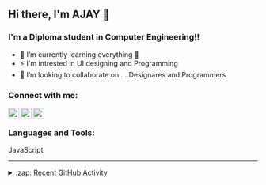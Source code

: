 ## Hi there, I'm AJAY 👋

### I'm a Diploma student in Computer Engineering!!

- 🌱 I’m currently learning everything 🤣
- ⚡ I'm intrested in UI designing and Programming
- 💞️ I’m looking to collaborate on ... Designares and Programmers

### Connect with me:

[<img align="left" alt="gmail.com" width="22px" src="https://image.flaticon.com/icons/png/512/324/324123.png" />][gmail]

[<img align="left" alt="Ajay | Whatsapp" width="22px" src="https://image.flaticon.com/icons/png/512/2111/2111763.png" />][whatsapp]

[<img align="left" alt="Ajay | Instagram" width="22px" src="https://image.flaticon.com/icons/png/512/2111/2111421.png" />][instagram]

<br />

### Languages and Tools:
JavaScript
<br />

---

<details>
  <summary>:zap: Recent GitHub Activity</summary>
  
<!--START_SECTION:activity-->
1. 😜 First Android Project [QR Registry](https://github.com/AjayCherayi/QR-Registry)

<!--END_SECTION:activity-->

</details>


[instagram]: https://www.instagram.com/aj.ay.c
[whatsapp]: https://wa.me/+919947116012
[gmail]: mailto:ajayinbox3@gmail.com
